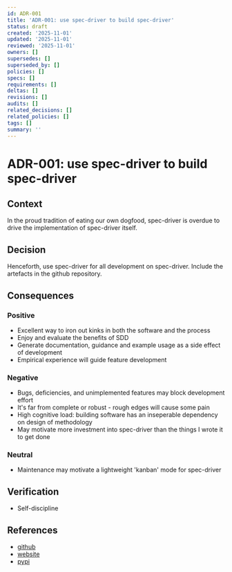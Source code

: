 ```yaml
---
id: ADR-001
title: 'ADR-001: use spec-driver to build spec-driver'
status: draft
created: '2025-11-01'
updated: '2025-11-01'
reviewed: '2025-11-01'
owners: []
supersedes: []
superseded_by: []
policies: []
specs: []
requirements: []
deltas: []
revisions: []
audits: []
related_decisions: []
related_policies: []
tags: []
summary: ''
---
```


# ADR-001: use spec-driver to build spec-driver

## Context

In the proud tradition of eating our own dogfood, spec-driver is overdue to drive the implementation of spec-driver itself. 

## Decision

Henceforth, use spec-driver for all development on spec-driver. Include the artefacts in the github repository.

## Consequences

### Positive
- Excellent way to iron out kinks in both the software and the process
- Enjoy and evaluate the benefits of SDD
- Generate documentation, guidance and example usage as a side effect of development
- Empirical experience will guide feature development

### Negative
- Bugs, deficiencies, and unimplemented features may block development effort
- It's far from complete or robust - rough edges will cause some pain
- High cognitive load: building software has an inseperable dependency on design of methodology
- May motivate more investment into spec-driver than the things I wrote it to get done

### Neutral
- Maintenance may motivate a lightweight 'kanban' mode for spec-driver

## Verification
- Self-discipline

## References
- [github](https://github.com/davidlee/spec-driver)
- [website](https://supekku.dev/)
- [pypi](https://pypi.org/project/spec-driver/)